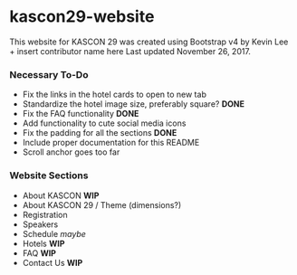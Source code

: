 # kascon29-website
This website for KASCON 29 was created using Bootstrap v4 by Kevin Lee + insert contributor name here
Last updated November 26, 2017.

### Necessary To-Do
* Fix the links in the hotel cards to open to new tab 
* Standardize the hotel image size, preferably square? **DONE**
* Fix the FAQ functionality **DONE**
* Add functionality to cute social media icons
* Fix the padding for all the sections **DONE**
* Include proper documentation for this README
* Scroll anchor goes too far 

### Website Sections
* About KASCON **WIP**
* About KASCON 29 / Theme (dimensions?)
* Registration 
* Speakers 
* Schedule _maybe_
* Hotels **WIP**
* FAQ **WIP**
* Contact Us **WIP**


